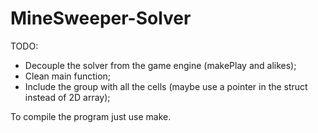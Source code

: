 # MineSweeper-Solver


TODO:
 * Decouple the solver from the game engine (makePlay and alikes);
 * Clean main function;
 * Include the group with all the cells (maybe use a pointer in the struct instead of 2D array);

 To compile the program just use make.
